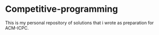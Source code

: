 # Competitive-programming

This is my personal repository of solutions that i wrote as preparation for ACM-ICPC.